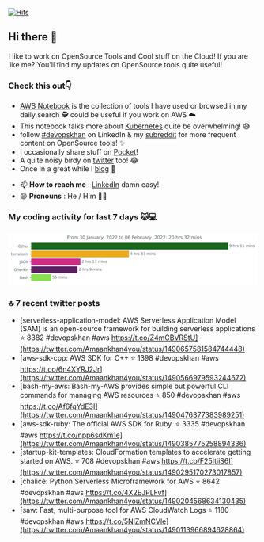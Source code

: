 [![Hits](https://hits.seeyoufarm.com/api/count/incr/badge.svg?url=https%3A%2F%2Fgithub.com%2Fakhan4u%2Fhit-counter&count_bg=%2379C83D&title_bg=%23555555&icon=&icon_color=%23E7E7E7&title=visits&edge_flat=false)](https://hits.seeyoufarm.com)

## Hi there 👋

I like to work on OpenSource Tools and Cool stuff on the Cloud! If you are like me? You'll find my updates on OpenSource tools quite useful!

### Check this out👇

* [AWS Notebook](https://histre.com/public/notebooks/dnllyanu/aws/) is the collection of tools I have used or browsed in my daily search 🕵️ could be useful if you work on AWS ☁️
* This notebook talks more about [Kubernetes](https://histre.com/public/notebooks/6uxdvo3y/kubernetes/) quite be overwhelming! 😅
* follow [#devopskhan](https://www.linkedin.com/feed/hashtag/devopskhan/) on LinkedIn & my [subreddit](https://www.reddit.com/r/devopskhan/) for more frequent content on OpenSource tools! ✨
* I occasionally share stuff on [Pocket](https://getpocket.com/@ej6g8d1dp2829A16a9Tf5d4T6bAMp3d8791rejDe86yem3bm4e14ex4fT4dluk29)!
* A quite noisy birdy on [twitter](https://twitter.com/Amaankhan4you) too! 😂
* Once in a great while I [blog](https://linuxparrot.com/) 😬


- 📫 **How to reach me** : [LinkedIn](https://www.linkedin.com/in/amaan-khan-linux-ninja) damn easy!
- 😄 **Pronouns** : He / Him 🤷‍♂️

### My coding activity for last 7 days 🐱💻

<img src="https://github.com/akhan4u/akhan4u/blob/main/images/stat.svg" alt="Amaan's Wakatime Activity!"/>

### 🔝 7 recent twitter posts
<!-- DEVDOJO:START -->
- [serverless-application-model: AWS Serverless Application Model &lpar;SAM&rpar; is an open-source framework for building serverless applications
⭐️ 8382
#devopskhan #aws
https://t.co/Z4mCBVRStU](https://twitter.com/Amaankhan4you/status/1490657581584744448)
- [aws-sdk-cpp: AWS SDK for C++
⭐️ 1398
#devopskhan #aws
https://t.co/6n4XYRJ2Jr](https://twitter.com/Amaankhan4you/status/1490566979593244672)
- [bash-my-aws: Bash-my-AWS provides simple but powerful CLI commands for managing AWS resources
⭐️ 850
#devopskhan #aws
https://t.co/Af6fqYdE3I](https://twitter.com/Amaankhan4you/status/1490476377383989251)
- [aws-sdk-ruby: The official AWS SDK for Ruby.
⭐️ 3335
#devopskhan #aws
https://t.co/npp6sdKm1e](https://twitter.com/Amaankhan4you/status/1490385775258894336)
- [startup-kit-templates: CloudFormation templates to accelerate getting started on AWS.
⭐️ 708
#devopskhan #aws
https://t.co/F25ItiiS6I](https://twitter.com/Amaankhan4you/status/1490295170273017857)
- [chalice: Python Serverless Microframework for AWS
⭐️ 8642
#devopskhan #aws
https://t.co/4X2EJPLFvf](https://twitter.com/Amaankhan4you/status/1490204568634130435)
- [saw: Fast, multi-purpose tool for AWS CloudWatch Logs
⭐️ 1180
#devopskhan #aws
https://t.co/5NlZmNCVle](https://twitter.com/Amaankhan4you/status/1490113966894628864)
<!-- DEVDOJO:END -->

<!-- ![Amaan's GitHub stats](https://github-readme-stats.vercel.app/api?username=akhan4u&count_private=true&show_icons=true&hide=contribs) -->
